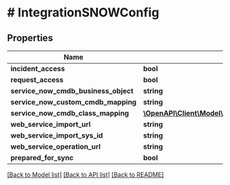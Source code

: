 # # IntegrationSNOWConfig

## Properties

Name | Type | Description | Notes
------------ | ------------- | ------------- | -------------
**incident_access** | **bool** |  | [optional]
**request_access** | **bool** |  | [optional]
**service_now_cmdb_business_object** | **string** |  | [optional]
**service_now_custom_cmdb_mapping** | **string** |  | [optional]
**service_now_cmdb_class_mapping** | [**\OpenAPI\Client\Model\IntegrationSNOWConfigServiceNowCmdbClassMapping[]**](IntegrationSNOWConfigServiceNowCmdbClassMapping.md) |  | [optional]
**web_service_import_url** | **string** |  | [optional]
**web_service_import_sys_id** | **string** |  | [optional]
**web_service_operation_url** | **string** |  | [optional]
**prepared_for_sync** | **bool** |  | [optional]

[[Back to Model list]](../../README.md#models) [[Back to API list]](../../README.md#endpoints) [[Back to README]](../../README.md)
